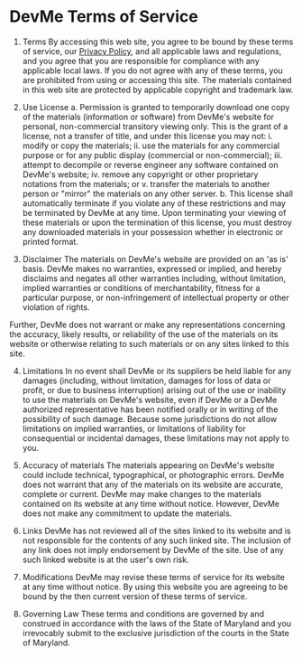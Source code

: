 # DevMe Terms of Service

1. Terms
By accessing this web site, you agree to be bound by these terms of service, our [Privacy Policy](./privacy.html), and all applicable laws and regulations, and you agree that you are responsible for compliance with any applicable local laws. If you do not agree with any of these terms, you are prohibited from using or accessing this site. The materials contained in this web site are protected by applicable copyright and trademark law.

2. Use License
  a. Permission is granted to temporarily download one copy of the materials (information or software) from DevMe's website for personal, non-commercial transitory viewing only. This is the grant of a license, not a transfer of title, and under this license you may not:
    i. modify or copy the materials;
    ii. use the materials for any commercial purpose or for any public display (commercial or non-commercial);
    iii. attempt to decompile or reverse engineer any software contained on DevMe's website;
    iv. remove any copyright or other proprietary notations from the materials; or
    v. transfer the materials to another person or "mirror" the materials on any other server.
  b. This license shall automatically terminate if you violate any of these restrictions and may be terminated by DevMe at any time. Upon terminating your viewing of these materials or upon the termination of this license, you must destroy any downloaded materials in your possession whether in electronic or printed format.

3. Disclaimer
The materials on DevMe's website are provided on an 'as is' basis. DevMe makes no warranties, expressed or implied, and hereby disclaims and negates all other warranties including, without limitation, implied warranties or conditions of merchantability, fitness for a particular purpose, or non-infringement of intellectual property or other violation of rights.

Further, DevMe does not warrant or make any representations concerning the accuracy, likely results, or reliability of the use of the materials on its website or otherwise relating to such materials or on any sites linked to this site.

4. Limitations
In no event shall DevMe or its suppliers be held liable for any damages (including, without limitation, damages for loss of data or profit, or due to business interruption) arising out of the use or inability to use the materials on DevMe's website, even if DevMe or a DevMe authorized representative has been notified orally or in writing of the possibility of such damage. Because some jurisdictions do not allow limitations on implied warranties, or limitations of liability for consequential or incidental damages, these limitations may not apply to you.

5. Accuracy of materials
The materials appearing on DevMe's website could include technical, typographical, or photographic errors. DevMe does not warrant that any of the materials on its website are accurate, complete or current. DevMe may make changes to the materials contained on its website at any time without notice. However, DevMe does not make any commitment to update the materials.

6. Links
DevMe has not reviewed all of the sites linked to its website and is not responsible for the contents of any such linked site. The inclusion of any link does not imply endorsement by DevMe of the site. Use of any such linked website is at the user's own risk.

7. Modifications
DevMe may revise these terms of service for its website at any time without notice. By using this website you are agreeing to be bound by the then current version of these terms of service.

8. Governing Law
These terms and conditions are governed by and construed in accordance with the laws of the State of Maryland and you irrevocably submit to the exclusive jurisdiction of the courts in the State of Maryland.